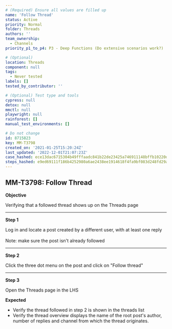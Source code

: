 ```yaml
---
# (Required) Ensure all values are filled up
name: 'Follow Thread'
status: Active
priority: Normal
folder: Threads
authors: ''
team_ownership:
  - Channels
priority_p1_to_p4: P3 - Deep Functions (Do extensive scenarios work?)

# (Optional)
location: Threads
component: null
tags:
  - Never tested
labels: []
tested_by_contributor: ''

# (Optional) Test type and tools
cypress: null
detox: null
mmctl: null
playwright: null
rainforest: []
manual_test_environments: []

# Do not change
id: 8715823
key: MM-T3798
created_on: '2021-01-25T15:20:24Z'
last_updated: '2022-12-01T21:07:23Z'
case_hashed: ece13dac6715304b49fffaadc841b22de23425a746911148bffb10220da941a34ba5cebc7eec38ece7d175a1811451c8
steps_hashed: e9ed69111f186b4252980a6ae2438ee1914618f4fa9bf083d248fd29a7f4d0fef88612f4b4c519f22c5a907c81fabd6a
---
```


<!-- (Auto-generated) Based on frontmatter's "key" and "name" -->

## MM-T3798: Follow Thread

**Objective**

Verifying that a followed thread shows up on the Threads page

---

**Step 1**

Log in and locate a post created by a different user, with at least one reply\
\
Note: make sure the post isn't already followed

---

**Step 2**

Click the three dot menu on the post and click on "Follow thread"

---

**Step 3**

Open the Threads page in the LHS

**Expected**

- Verify the thread followed in step 2 is shown in the threads list
- Verify the thread overview displays the name of the root post's author, number of replies and channel from which the thread originates.
